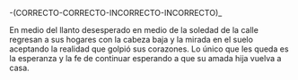 
-(CORRECTO-CORRECTO-INCORRECTO-INCORRECTO)_


En medio del llanto desesperado en medio de la soledad de la calle regresan a sus hogares con la cabeza baja y la mirada en el suelo aceptando la realidad que golpió sus corazones. Lo único que les queda es la esperanza y la fe de continuar esperando a que su amada hija vuelva a casa.
